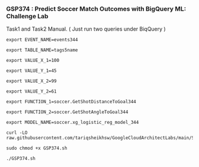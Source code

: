### GSP374 :  Predict Soccer Match Outcomes with BigQuery ML: Challenge Lab 

Task1 and Task2 Manual. ( Just run two queries under BiqQuery )  

```
export EVENT_NAME=events344

export TABLE_NAME=tags5name

export VALUE_X_1=100

export VALUE_Y_1=45

export VALUE_X_2=99

export VALUE_Y_2=61

export FUNCTION_1=soccer.GetShotDistanceToGoal344

export FUNCTION_2=soccer.GetShotAngleToGoal344

export MODEL_NAME=soccer.xg_logistic_reg_model_344
```

```
curl -LO raw.githubusercontent.com/tariqsheikhsw/GoogleCloudArchitectLabs/main/Solutions/GSP374.sh

sudo chmod +x GSP374.sh

./GSP374.sh
```
